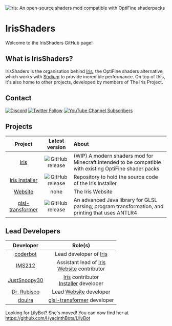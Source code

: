 ![Iris: An open-source shaders mod compatible with OptiFine shaderpacks](profile/docs/banner.png)

# IrisShaders

Welcome to the IrisShaders GitHub page!

## What is IrisShaders?

IrisShaders is the organisation behind [Iris](https://github.com/IrisShaders/Iris), the OptiFine shaders alternative, which works with [Sodium](https://github.com/CaffeineMC/sodium-fabric) to provide incredible performance. On top of this, it's also home to other projects, developed by members of The Iris Project.

## Contact

[![Discord](https://img.shields.io/discord/774352792659820594?label=Discord&logo=discord)](https://discord.gg/jQJnav2jPu)
[![Twitter Follow](https://img.shields.io/twitter/follow/IrisShaders)](https://twitter.com/IrisShaders)
[![YouTube Channel Subscribers](https://img.shields.io/youtube/channel/subscribers/UC9phcgE01H5apG7PqDI9CkA)](https://youtube.com/channel/UC9phcgE01H5apG7PqDI9CkA)

## Projects

|                               Project                               |                                                     Latest version                                                     | About                                                                                                  |
|:-------------------------------------------------------------------:|:----------------------------------------------------------------------------------------------------------------------:|:-------------------------------------------------------------------------------------------------------|
|             [Iris](https://github.com/IrisShaders/Iris)             |       ![GitHub release](https://img.shields.io/github/v/release/IrisShaders/Iris?include_prereleases&label=%20&)       | (WIP) A modern shaders mod for Minecraft intended to be compatible with existing OptiFine shader packs |
|   [Iris Installer](https://github.com/IrisShaders/Iris-Installer)   |  ![GitHub release](https://img.shields.io/github/v/release/IrisShaders/Iris-Installer?include_prereleases&label=%20&)  | Repository to hold the source code of the Iris Installer                                               |
|                 [Website](https://irisshaders.net)                  |                                                          none                                                          | The Iris Website                                                                                       |
| [glsl-transformer](https://github.com/IrisShaders/glsl-transformer) | ![GitHub release](https://img.shields.io/github/v/release/IrisShaders/glsl-transformer?include_prereleases&label=%20&) | An advanced Java library for GLSL parsing, program transformation, and printing that uses ANTLR4       |

## Lead Developers
|                     Developer                     |                                                                    Role(s)                                                                    |
|:-------------------------------------------------:|:---------------------------------------------------------------------------------------------------------------------------------------------:|
|     [coderbot](https://github.com/coderbot16)     |                                         Lead developer of [Iris](https://github.com/IrisShaders/Iris)                                         |
|        [IMS212](https://github.com/IMS212)        | Assistant lead of [Iris](https://github.com/IrisShaders/Iris)<br/>[Website](https://github.com/IrisShaders/irisshaders.github.io) contributor |
|  [JustSnoopy30](https://github.com/Justsnoopy30)  |       [Iris](https://github.com/IrisShaders/Iris) contributor<br/>[Installer](https://github.com/IrisShaders/Iris-Installer) developer        |
|   [Dr. Rubisco](https://github.com/thedocruby)    |                                Lead [Website](https://github.com/IrisShaders/irisshaders.github.io) developer                                 |
|        [douira](https://github.com/douira)        |                                 [glsl-transformer](https://github.com/IrisShaders/glsl-transformer) developer                                 |

Looking for LilyBot? She's moved! You can now find her at https://github.com/HyacinthBots/LilyBot
